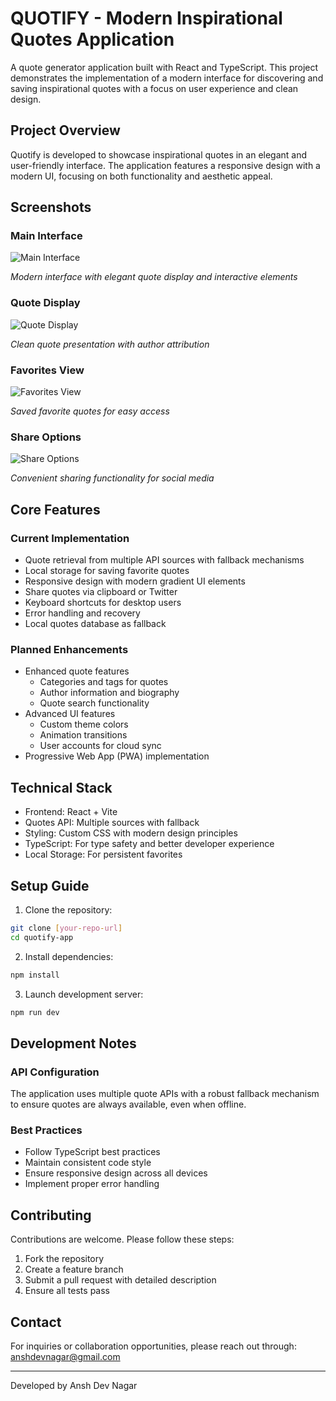 # QUOTIFY - Modern Inspirational Quotes Application

A quote generator application built with React and TypeScript. This project demonstrates the implementation of a modern interface for discovering and saving inspirational quotes with a focus on user experience and clean design.

## Project Overview

Quotify is developed to showcase inspirational quotes in an elegant and user-friendly interface. The application features a responsive design with a modern UI, focusing on both functionality and aesthetic appeal.

## Screenshots

### Main Interface
![Main Interface](Screenshots/img1.png)

*Modern interface with elegant quote display and interactive elements*

### Quote Display
![Quote Display](Screenshots/img2.png)

*Clean quote presentation with author attribution*

### Favorites View
![Favorites View](Screenshots/img3.png)

*Saved favorite quotes for easy access*

### Share Options
![Share Options](Screenshots/img4.png)

*Convenient sharing functionality for social media*

## Core Features

### Current Implementation
* Quote retrieval from multiple API sources with fallback mechanisms
* Local storage for saving favorite quotes
* Responsive design with modern gradient UI elements
* Share quotes via clipboard or Twitter
* Keyboard shortcuts for desktop users
* Error handling and recovery
* Local quotes database as fallback

### Planned Enhancements
* Enhanced quote features
  - Categories and tags for quotes
  - Author information and biography
  - Quote search functionality
* Advanced UI features
  - Custom theme colors
  - Animation transitions
  - User accounts for cloud sync
* Progressive Web App (PWA) implementation

## Technical Stack

* Frontend: React + Vite
* Quotes API: Multiple sources with fallback
* Styling: Custom CSS with modern design principles
* TypeScript: For type safety and better developer experience
* Local Storage: For persistent favorites

## Setup Guide

1. Clone the repository:
```bash
git clone [your-repo-url]
cd quotify-app
```

2. Install dependencies:
```bash
npm install
```

3. Launch development server:
```bash
npm run dev
```

## Development Notes

### API Configuration
The application uses multiple quote APIs with a robust fallback mechanism to ensure quotes are always available, even when offline.

### Best Practices
* Follow TypeScript best practices
* Maintain consistent code style
* Ensure responsive design across all devices
* Implement proper error handling

## Contributing

Contributions are welcome. Please follow these steps:
1. Fork the repository
2. Create a feature branch
3. Submit a pull request with detailed description
4. Ensure all tests pass

## Contact

For inquiries or collaboration opportunities, please reach out through:
anshdevnagar@gmail.com

---
Developed by Ansh Dev Nagar
